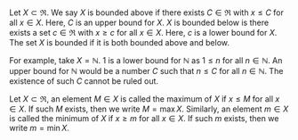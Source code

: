 
Let $X\subset \Re$. We say $X$ is bounded above if there exists $C\in\Re$ with $x\leq C$ for all $x\in X$. Here, $C$ is an upper bound for $X$. $X$ is bounded below is there exists a set $c\in\Re$ with $x\geq c$ for all $x\in X$. Here, $c$ is a lower bound for $X$. The set $X$ is bounded if it is both bounded above and below.

For example, take $X=\mathbb{N}$. $1$ is a lower bound for $\mathbb{N}$ as $1\leq n$ for all $n\in\mathbb{N}$. An upper bound for $\mathbb{N}$ would be a number $C$ such that $n\leq C$ for all $n\in \mathbb{N}$. The existence of such $C$ cannot be ruled out.

Let $X\subset\Re$, an element $M\in X$ is called the maximum of $X$ if $x\leq M$ for all $x\in X$. If such $M$ exists, then we write $M=\text{max}\,X$. Similarly, an element $m\in X$ is called the minimum of $X$ if $x\geq m$ for all $x\in X$. If such $m$ exists, then we write $m=\text{min}\,X$.
